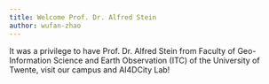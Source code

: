 ```yaml
---
title: Welcome Prof. Dr. Alfred Stein
author: wufan-zhao
---
```


It was a privilege to have Prof. Dr. Alfred Stein from Faculty of Geo-Information Science and Earth Observation (ITC) of the University of Twente, visit our campus and AI4DCity Lab!